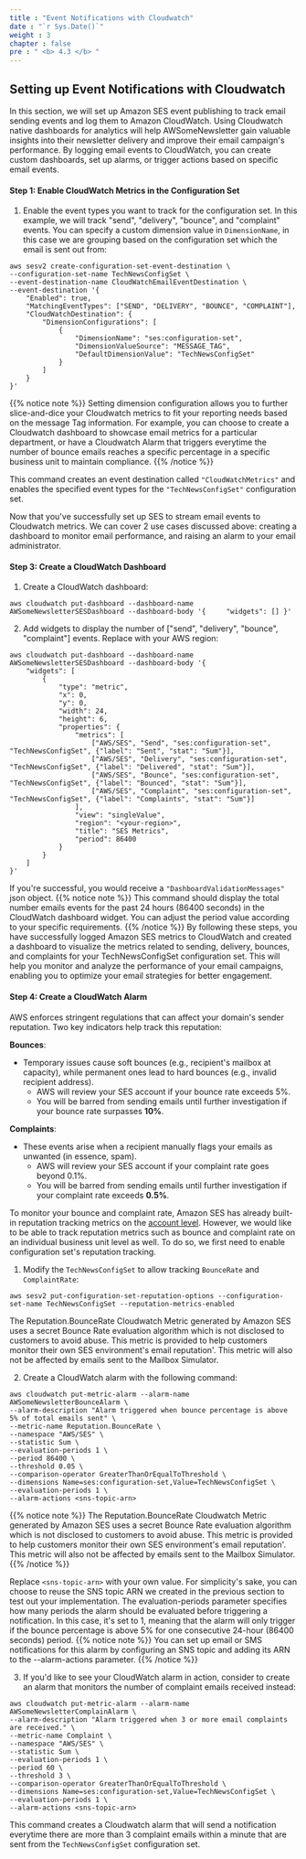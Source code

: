 ```yaml
---
title : "Event Notifications with Cloudwatch"
date : "`r Sys.Date()`"
weight : 3
chapter : false
pre : " <b> 4.3 </b> "
---
```


## Setting up Event Notifications with Cloudwatch

In this section, we will set up Amazon SES event publishing to track email sending events and log them to Amazon CloudWatch. Using Cloudwatch native dashboards for analytics will help AWSomeNewsletter gain valuable insights into their newsletter delivery and improve their email campaign's performance. By logging email events to CloudWatch, you can create custom dashboards, set up alarms, or trigger actions based on specific email events.

#### Step 1: Enable CloudWatch Metrics in the Configuration Set
1. Enable the event types you want to track for the configuration set. In this example, we will track "send", "delivery", "bounce", and "complaint" events. You can specify a custom dimension value in `DimensionName`, in this case we are grouping based on the configuration set which the email is sent out from:
```
aws sesv2 create-configuration-set-event-destination \
--configuration-set-name TechNewsConfigSet \
--event-destination-name CloudWatchEmailEventDestination \
--event-destination '{
    "Enabled": true,
    "MatchingEventTypes": ["SEND", "DELIVERY", "BOUNCE", "COMPLAINT"],
    "CloudWatchDestination": {
        "DimensionConfigurations": [
            {
                "DimensionName": "ses:configuration-set",
                "DimensionValueSource": "MESSAGE_TAG",
                "DefaultDimensionValue": "TechNewsConfigSet"
            }
        ]
    }
}'
```
{{% notice note %}}
Setting dimension configuration allows you to further slice-and-dice your Cloudwatch metrics to fit your reporting needs based on the message Tag information. For example, you can choose to create a Cloudwatch dashboard to showcase email metrics for a particular department, or have a Cloudwatch Alarm that triggers everytime the number of bounce emails reaches a specific percentage in a specific business unit to maintain compliance.
{{% /notice %}}

This command creates an event destination called `"CloudWatchMetrics"` and enables the specified event types for the `"TechNewsConfigSet"` configuration set.

Now that you've successfully set up SES to stream email events to Cloudwatch metrics. We can cover 2 use cases discussed above: creating a dashboard to monitor email performance, and raising an alarm to your email administrator.

#### Step 3: Create a CloudWatch Dashboard
1. Create a CloudWatch dashboard:
```
aws cloudwatch put-dashboard --dashboard-name AWSomeNewsletterSESDashboard --dashboard-body '{     "widgets": [] }'
```
2. Add widgets to display the number of ["send", "delivery", "bounce", "complaint"] events. Replace <your-region> with your AWS region:
```
aws cloudwatch put-dashboard --dashboard-name AWSomeNewsletterSESDashboard --dashboard-body '{
    "widgets": [
        {
            "type": "metric",
            "x": 0,
            "y": 0,
            "width": 24,
            "height": 6,
            "properties": {
                "metrics": [
                    ["AWS/SES", "Send", "ses:configuration-set", "TechNewsConfigSet", {"label": "Sent", "stat": "Sum"}],
                    ["AWS/SES", "Delivery", "ses:configuration-set", "TechNewsConfigSet", {"label": "Delivered", "stat": "Sum"}],
                    ["AWS/SES", "Bounce", "ses:configuration-set", "TechNewsConfigSet", {"label": "Bounced", "stat": "Sum"}],
                    ["AWS/SES", "Complaint", "ses:configuration-set", "TechNewsConfigSet", {"label": "Complaints", "stat": "Sum"}]
                ],
                "view": "singleValue",
                "region": "<your-region>",
                "title": "SES Metrics",
                "period": 86400
            }
        }
    ]
}'
```
If you're successful, you would receive a `"DashboardValidationMessages"` json object.
{{% notice note %}}
This command should display the total number emails events for the past 24 hours (86400 seconds) in the CloudWatch dashboard widget. You can adjust the period value according to your specific requirements.
{{% /notice %}}
By following these steps, you have successfully logged Amazon SES metrics to CloudWatch and created a dashboard to visualize the metrics related to sending, delivery, bounces, and complaints for your TechNewsConfigSet configuration set. This will help you monitor and analyze the performance of your email campaigns, enabling you to optimize your email strategies for better engagement.

#### Step 4: Create a CloudWatch Alarm
AWS enforces stringent regulations that can affect your domain's sender reputation. Two key indicators help track this reputation:

**Bounces**:

- Temporary issues cause soft bounces (e.g., recipient's mailbox at capacity), while permanent ones lead to hard bounces (e.g., invalid recipient address).
   - AWS will review your SES account if your bounce rate exceeds 5%.
   - You will be barred from sending emails until further investigation if your bounce rate surpasses **10%**.

**Complaints**:

- These events arise when a recipient manually flags your emails as unwanted (in essence, spam).
   - AWS will review your SES account if your complaint rate goes beyond 0.1%.
   - You will be barred from sending emails until further investigation if your complaint rate exceeds **0.5%**.

To monitor your bounce and complaint rate, Amazon SES has already built-in reputation tracking metrics on the [account level](https://docs.aws.amazon.com/ses/latest/dg/monitor-sender-reputation.html). However, we would like to be able to track reputation metrics such as bounce and complaint rate on an individual business unit level as well. To do so, we first need to enable configuration set's reputation tracking.

1. Modify the `TechNewsConfigSet` to allow tracking `BounceRate` and `ComplaintRate`:
```
aws sesv2 put-configuration-set-reputation-options --configuration-set-name TechNewsConfigSet --reputation-metrics-enabled
```

The Reputation.BounceRate Cloudwatch Metric generated by Amazon SES uses a secret Bounce Rate evaluation algorithm which is not disclosed to customers to avoid abuse. This metric is provided to help customers monitor their own SES environment's email reputation'. This metric will also not be affected by emails sent to the Mailbox Simulator.

2. Create a CloudWatch alarm with the following command:
```
aws cloudwatch put-metric-alarm --alarm-name AWSomeNewsletterBounceAlarm \
--alarm-description "Alarm triggered when bounce percentage is above 5% of total emails sent" \
--metric-name Reputation.BounceRate \
--namespace "AWS/SES" \
--statistic Sum \
--evaluation-periods 1 \
--period 86400 \
--threshold 0.05 \
--comparison-operator GreaterThanOrEqualToThreshold \
--dimensions Name=ses:configuration-set,Value=TechNewsConfigSet \
--evaluation-periods 1 \
--alarm-actions <sns-topic-arn>
```
{{% notice note %}}
The Reputation.BounceRate Cloudwatch Metric generated by Amazon SES uses a secret Bounce Rate evaluation algorithm which is not disclosed to customers to avoid abuse. This metric is provided to help customers monitor their own SES environment's email reputation'. This metric will also not be affected by emails sent to the Mailbox Simulator.
{{% /notice %}}

Replace `<sns-topic-arn>` with your own value. For simplicity's sake, you can choose to reuse the SNS topic ARN we created in the previous section to test out your implementation. The evaluation-periods parameter specifies how many periods the alarm should be evaluated before triggering a notification. In this case, it's set to 1, meaning that the alarm will only trigger if the bounce percentage is above 5% for one consecutive 24-hour (86400 seconds) period.
{{% notice note %}}
You can set up email or SMS notifications for this alarm by configuring an SNS topic and adding its ARN to the --alarm-actions parameter.
{{% /notice %}}

3. If you'd like to see your CloudWatch alarm in action, consider to create an alarm that monitors the number of complaint emails received instead:
```
aws cloudwatch put-metric-alarm --alarm-name AWSomeNewsletterComplainAlarm \
--alarm-description "Alarm triggered when 3 or more email complaints are received." \
--metric-name Complaint \
--namespace "AWS/SES" \
--statistic Sum \
--evaluation-periods 1 \
--period 60 \
--threshold 3 \
--comparison-operator GreaterThanOrEqualToThreshold \
--dimensions Name=ses:configuration-set,Value=TechNewsConfigSet \
--evaluation-periods 1 \
--alarm-actions <sns-topic-arn>
```
This command creates a Cloudwatch alarm that will send a notification everytime there are more than 3 complaint emails within a minute that are sent from the `TechNewsConfigSet` configuration set.